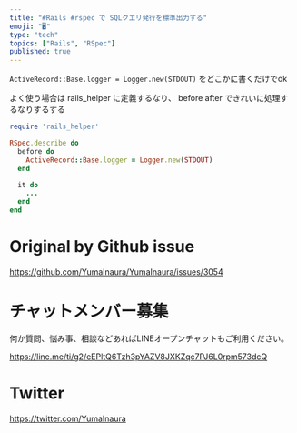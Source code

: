 ```yaml
---
title: "#Rails #rspec で SQLクエリ発行を標準出力する"
emoji: "🖥"
type: "tech"
topics: ["Rails", "RSpec"]
published: true
---
```


`ActiveRecord::Base.logger = Logger.new(STDOUT)` をどこかに書くだけでok

よく使う場合は rails_helper に定義するなり、 before after できれいに処理するなりするする

```rb
require 'rails_helper'

RSpec.describe do
  before do
    ActiveRecord::Base.logger = Logger.new(STDOUT)
  end

  it do
    ...
  end
end
```


# Original by Github issue

https://github.com/YumaInaura/YumaInaura/issues/3054








<!-- Update From Qiita API -->

# チャットメンバー募集


何か質問、悩み事、相談などあればLINEオープンチャットもご利用ください。

https://line.me/ti/g2/eEPltQ6Tzh3pYAZV8JXKZqc7PJ6L0rpm573dcQ





# Twitter


https://twitter.com/YumaInaura


<!-- Update From Qiita API -->


